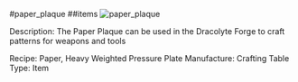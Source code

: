 #paper_plaque
##items
![paper_plaque](https://dragon-force-studio.com/images/EF_wiki/paper_plaque.png)

Description:  The Paper Plaque can be used in the Dracolyte Forge to craft patterns for weapons and tools

Recipe:  Paper, Heavy Weighted Pressure Plate
Manufacture:  Crafting Table
Type:  Item